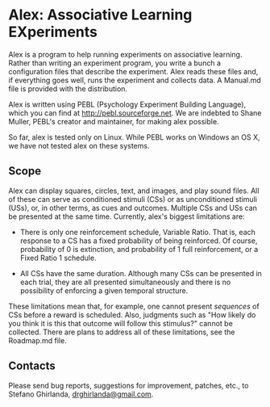 Alex: Associative Learning EXperiments
======================================

Alex is a program to help running experiments on associative
learning. Rather than writing an experiment program, you write a bunch
a configuration files that describe the experiment. Alex reads these
files and, if everything goes well, runs the experiment and collects
data. A Manual.md file is provided with the distribution. 

Alex is written using PEBL (Psychology Experiment Building Language),
which you can find at http://pebl.sourceforge.net. We are indebted to
Shane Muller, PEBL's creator and maintainer, for making alex possible.

So far, alex is tested only on Linux. While PEBL works on Windows an OS
X, we have not tested alex on these systems.

Scope
-----

Alex can display squares, circles, text, and images, and play sound
files. All of these can serve as conditioned stimuli (CSs) or as
unconditioned stimuli (USs), or, in other terms, as cues and
outcomes. Multiple CSs and USs can be presented at the same
time. Currently, alex's biggest limitations are:

- There is only one reinforcement schedule, Variable Ratio. That is,
  each response to a CS has a fixed probability of being
  reinforced. Of course, probability of 0 is extinction, and
  probability of 1 full reinforcement, or a Fixed Ratio 1 schedule.

- All CSs have the same duration. Although many CSs can be presented
  in each trial, they are all presented simultaneously and there is no
  possibility of enforcing a given temporal structure.

These limitations mean that, for example, one cannot present
*sequences* of CSs before a reward is scheduled. Also, judgments such
as "How likely do you think it is this that outcome will follow this
stimulus?" cannot be collected. There are plans to address all of
these limitations, see the Roadmap.md file.

Contacts
--------

Please send bug reports, suggestions for improvement, patches, etc.,
to Stefano Ghirlanda, drghirlanda@gmail.com.